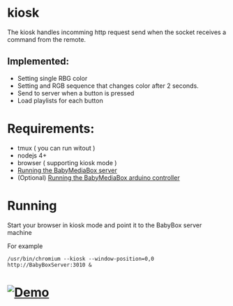 # kiosk
The kiosk handles incomming http request send when the socket receives a command from the remote. 

## Implemented:
- Setting single RBG color
- Setting and RGB sequence that changes color after 2 seconds.
- Send to server when a button is pressed
- Load playlists for each button

# Requirements:
- tmux ( you can run witout )
- nodejs 4+
- browser ( supporting kiosk mode )
- [Running the BabyMediaBox server](https://github.com/BabyMediaBox/server)
- (Optional) [Running the BabyMediaBox arduino controller](https://github.com/BabyMediaBox/controller)

# Running

Start your browser in kiosk mode and point it to the BabyBox server machine

For example
```
/usr/bin/chromium --kiosk --window-position=0,0 http://BabyBoxServer:3010 &
```

# [![Demo](https://mraiur.com/files/BabyMediaBox.gif)](https://youtu.be/wDMkf0tSyG4)
